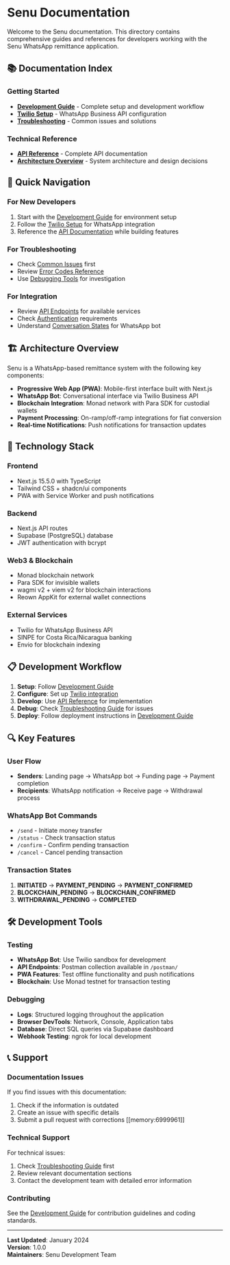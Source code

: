 # Senu Documentation

Welcome to the Senu documentation. This directory contains comprehensive guides and references for developers working with the Senu WhatsApp remittance application.

## 📚 Documentation Index

### Getting Started
- **[Development Guide](./development.md)** - Complete setup and development workflow
- **[Twilio Setup](./twilio-setup.md)** - WhatsApp Business API configuration
- **[Troubleshooting](./troubleshooting.md)** - Common issues and solutions

### Technical Reference
- **[API Reference](./api-reference.md)** - Complete API documentation
- **[Architecture Overview](../README.md#architecture-overview)** - System architecture and design decisions

## 🚀 Quick Navigation

### For New Developers
1. Start with the [Development Guide](./development.md) for environment setup
2. Follow the [Twilio Setup](./twilio-setup.md) for WhatsApp integration
3. Reference the [API Documentation](./api-reference.md) while building features

### For Troubleshooting
- Check [Common Issues](./troubleshooting.md#common-issues) first
- Review [Error Codes Reference](./troubleshooting.md#error-codes-reference)
- Use [Debugging Tools](./troubleshooting.md#debugging-tools) for investigation

### For Integration
- Review [API Endpoints](./api-reference.md#api-endpoints) for available services
- Check [Authentication](./api-reference.md#authentication) requirements
- Understand [Conversation States](./api-reference.md#conversation-states) for WhatsApp bot

## 🏗️ Architecture Overview

Senu is a WhatsApp-based remittance system with the following key components:

- **Progressive Web App (PWA)**: Mobile-first interface built with Next.js
- **WhatsApp Bot**: Conversational interface via Twilio Business API
- **Blockchain Integration**: Monad network with Para SDK for custodial wallets
- **Payment Processing**: On-ramp/off-ramp integrations for fiat conversion
- **Real-time Notifications**: Push notifications for transaction updates

## 🔧 Technology Stack

### Frontend
- Next.js 15.5.0 with TypeScript
- Tailwind CSS + shadcn/ui components
- PWA with Service Worker and push notifications

### Backend
- Next.js API routes
- Supabase (PostgreSQL) database
- JWT authentication with bcrypt

### Web3 & Blockchain
- Monad blockchain network
- Para SDK for invisible wallets
- wagmi v2 + viem v2 for blockchain interactions
- Reown AppKit for external wallet connections

### External Services
- Twilio for WhatsApp Business API
- SINPE for Costa Rica/Nicaragua banking
- Envio for blockchain indexing

## 📋 Development Workflow

1. **Setup**: Follow [Development Guide](./development.md#installation-steps)
2. **Configure**: Set up [Twilio integration](./twilio-setup.md)
3. **Develop**: Use [API Reference](./api-reference.md) for implementation
4. **Debug**: Check [Troubleshooting Guide](./troubleshooting.md) for issues
5. **Deploy**: Follow deployment instructions in [Development Guide](./development.md#deployment)

## 🔍 Key Features

### User Flow
- **Senders**: Landing page → WhatsApp bot → Funding page → Payment completion
- **Recipients**: WhatsApp notification → Receive page → Withdrawal process

### WhatsApp Bot Commands
- `/send` - Initiate money transfer
- `/status` - Check transaction status
- `/confirm` - Confirm pending transaction
- `/cancel` - Cancel pending transaction

### Transaction States
1. **INITIATED** → **PAYMENT_PENDING** → **PAYMENT_CONFIRMED**
2. **BLOCKCHAIN_PENDING** → **BLOCKCHAIN_CONFIRMED**
3. **WITHDRAWAL_PENDING** → **COMPLETED**

## 🛠️ Development Tools

### Testing
- **WhatsApp Bot**: Use Twilio sandbox for development
- **API Endpoints**: Postman collection available in `/postman/`
- **PWA Features**: Test offline functionality and push notifications
- **Blockchain**: Use Monad testnet for transaction testing

### Debugging
- **Logs**: Structured logging throughout the application
- **Browser DevTools**: Network, Console, Application tabs
- **Database**: Direct SQL queries via Supabase dashboard
- **Webhook Testing**: ngrok for local development

## 📞 Support

### Documentation Issues
If you find issues with this documentation:
1. Check if the information is outdated
2. Create an issue with specific details
3. Submit a pull request with corrections [[memory:6999961]]

### Technical Support
For technical issues:
1. Check [Troubleshooting Guide](./troubleshooting.md) first
2. Review relevant documentation sections
3. Contact the development team with detailed error information

### Contributing
See the [Development Guide](./development.md#contributing) for contribution guidelines and coding standards.

---

**Last Updated**: January 2024  
**Version**: 1.0.0  
**Maintainers**: Senu Development Team

